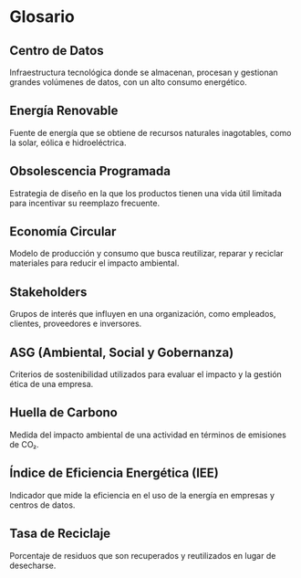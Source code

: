 
# Glosario  

## **Centro de Datos**  
Infraestructura tecnológica donde se almacenan, procesan y gestionan grandes volúmenes de datos, con un alto consumo energético.  

## **Energía Renovable**  
Fuente de energía que se obtiene de recursos naturales inagotables, como la solar, eólica e hidroeléctrica.  

## **Obsolescencia Programada**  
Estrategia de diseño en la que los productos tienen una vida útil limitada para incentivar su reemplazo frecuente.  

## **Economía Circular**  
Modelo de producción y consumo que busca reutilizar, reparar y reciclar materiales para reducir el impacto ambiental.  

## **Stakeholders**  
Grupos de interés que influyen en una organización, como empleados, clientes, proveedores e inversores.  

## **ASG (Ambiental, Social y Gobernanza)**  
Criterios de sostenibilidad utilizados para evaluar el impacto y la gestión ética de una empresa.  

## **Huella de Carbono**  
Medida del impacto ambiental de una actividad en términos de emisiones de CO₂.  

## **Índice de Eficiencia Energética (IEE)**  
Indicador que mide la eficiencia en el uso de la energía en empresas y centros de datos.  

## **Tasa de Reciclaje**  
Porcentaje de residuos que son recuperados y reutilizados en lugar de desecharse.
